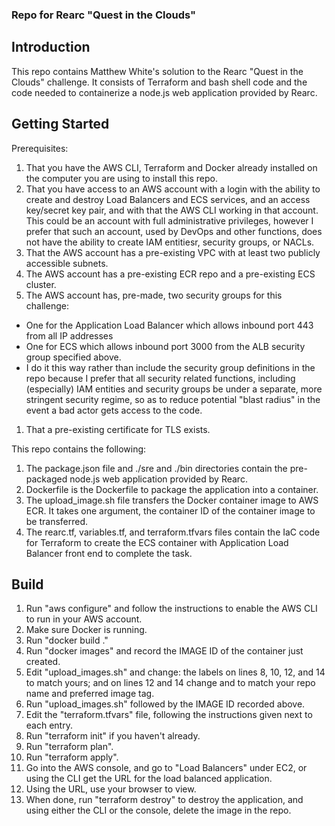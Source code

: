 ### Repo for Rearc "Quest in the Clouds"

## Introduction
This repo contains Matthew White's solution to the Rearc "Quest in the Clouds" challenge.  It consists of Terraform and bash shell code and the code needed to containerize a node.js web application provided by Rearc.

## Getting Started

Prerequisites:
1. That you have the AWS CLI, Terraform and Docker already installed on the computer you are using to install this repo.
1. That you have access to an AWS account with a login with the ability to create and destroy Load Balancers and ECS services, and an access key/secret key pair, and with that the AWS CLI working in that account. This could be an account with full administrative privileges, however I prefer that such an account, used by DevOps and other functions, does not have the ability to create IAM entitiesr, security groups, or NACLs.
1. That the AWS account has a pre-existing VPC with at least two publicly accessible subnets.
1. The AWS account has a pre-existing ECR repo and a pre-existing ECS cluster.
1. The AWS account has, pre-made, two security groups for this challenge:
 - One for the Application Load Balancer which allows inbound port 443 from all IP addresses
 - One for ECS which allows inbound port 3000 from the ALB security group specified above.
 - I do it this way rather than include the security group definitions in the repo because I prefer that all security related functions, including (especially) IAM entities and security groups be under a separate, more stringent security regime, so as to reduce potential "blast radius" in the event a bad actor gets access to the code.
1. That a pre-existing certificate for TLS exists.

This repo contains the following:

1. The package.json file and ./sre and ./bin directories contain the pre-packaged node.js web application provided by Rearc.
1. Dockerfile is the Dockerfile to package the application into a container.
1. The upload_image.sh file transfers the Docker container image to AWS ECR.  It takes one argument, the container ID of the container image to be transferred.
1. The rearc.tf, variables.tf, and terraform.tfvars files contain the IaC code for Terraform to create the ECS container with Application Load Balancer front end to complete the task.

## Build

1. Run "aws configure" and follow the instructions to enable the AWS CLI to run in your AWS account.
1. Make sure Docker is running.
1. Run "docker build ."
1. Run "docker images" and record the IMAGE ID of the container just created.
1. Edit "upload_images.sh" and change: the <AWS ACCOUNT ID> <REGION> labels on lines 8, 10, 12, and 14 to match yours; and on lines 12 and 14 change <REPO> and <TAG> to match your repo name and preferred image tag.
1. Run "upload_images.sh" followed by the IMAGE ID recorded above.
1. Edit the "terraform.tfvars" file, following the instructions given next to each entry.
1. Run "terraform init" if you haven't already.
1. Run "terraform plan".
1. Run "terraform apply".
1. Go into the AWS console, and go to "Load Balancers" under EC2, or using the CLI get the URL for the load balanced application.
1. Using the URL, use your browser to view.
1. When done, run "terraform destroy" to destroy the application, and using either the CLI or the console, delete the image in the repo.
